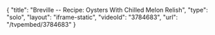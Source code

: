 {
    "title": "Breville -- Recipe: Oysters With Chilled Melon Relish",
    "type": "solo",
    "layout": "iframe-static",
    "videoId": "3784683",
    "url": "\/tvpembed\/3784683"
}